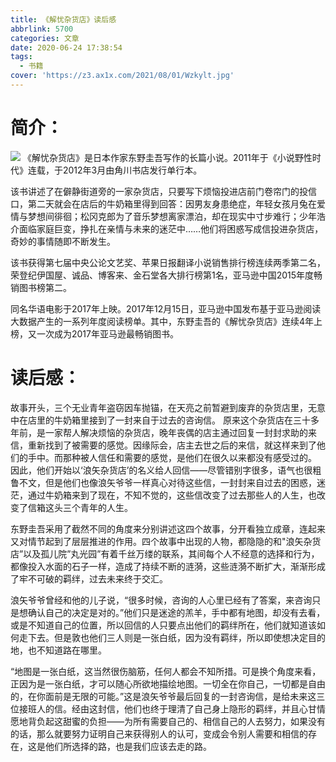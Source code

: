 ```yaml
---
title: 《解忧杂货店》读后感
abbrlink: 5700
categories: 文章
date: 2020-06-24 17:38:54
tags:
  - 书籍
cover: 'https://z3.ax1x.com/2021/08/01/Wzkylt.jpg'
---
```


# 简介：
![](/img/8-1.webp)
《解忧杂货店》是日本作家东野圭吾写作的长篇小说。2011年于《小说野性时代》连载，于2012年3月由角川书店发行单行本。

该书讲述了在僻静街道旁的一家杂货店，只要写下烦恼投进店前门卷帘门的投信口，第二天就会在店后的牛奶箱里得到回答：因男友身患绝症，年轻女孩月兔在爱情与梦想间徘徊；松冈克郎为了音乐梦想离家漂泊，却在现实中寸步难行；少年浩介面临家庭巨变，挣扎在亲情与未来的迷茫中……他们将困惑写成信投进杂货店，奇妙的事情随即不断发生。

该书获得第七届中央公论文艺奖、苹果日报翻译小说销售排行榜连续两季第二名，荣登纪伊国屋、诚品、博客来、金石堂各大排行榜第1名，亚马逊中国2015年度畅销图书榜第二。

同名华语电影于2017年上映。2017年12月15日，亚马逊中国发布基于亚马逊阅读大数据产生的一系列年度阅读榜单。其中，东野圭吾的《解忧杂货店》连续4年上榜，又一次成为2017年亚马逊最畅销图书。
# 读后感：

故事开头，三个无业青年盗窃因车抛锚，在天亮之前暂避到废弃的杂货店里，无意中在店里的牛奶箱里接到了一封来自于过去的咨询信。
原来这个杂货店在三十多年前，是一家帮人解决烦恼的杂货店，晚年丧偶的店主通过回复一封封求助的来信，重新找到了被需要的感觉。因缘际会，店主去世之后的来信，就这样来到了他们的手中。而那种被人信任和需要的感觉，是他们在很久以来都没有感受过的。
因此，他们开始以‘浪矢杂货店’的名义给人回信——尽管错别字很多，语气也很粗鲁不文，但是他们也像浪矢爷爷一样真心对待这些信，一封封来自过去的困惑，迷茫，通过牛奶箱来到了现在，不知不觉的，这些信改变了过去那些人的人生，也改变了信箱这头三个青年的人生。

东野圭吾采用了截然不同的角度来分别讲述这四个故事，分开看独立成章，连起来又对情节起到了层层推进的作用。四个故事中出现的人物，都隐隐的和"浪矢杂货店”以及孤儿院”丸光园”有着千丝万缕的联系，其间每个人不经意的选择和行为，都像投入水面的石子一样，造成了持续不断的涟漪，这些涟漪不断扩大，渐渐形成了牢不可破的羁绊，过去未来终于交汇。

浪矢爷爷曾经和他的儿子说，“很多时候，咨询的人心里已经有了答案，来咨询只是想确认自己的决定是对的。”他们只是迷途的羔羊，手中都有地图，却没有去看，或是不知道自己的位置，所以回信的人只要点出他们的羁绊所在，他们就知道该如何走下去。但是敦也他们三人则是一张白纸，因为没有羁绊，所以即使想决定目的地，也不知道路在哪里。

“地图是一张白纸，这当然很伤脑筋，任何人都会不知所措。可是换个角度来看，正因为是一张白纸，才可以随心所欲地描绘地图。一切全在你自己，一切都是自由的，在你面前是无限的可能。”这是浪矢爷爷最后回复的一封咨询信，是给未来这三位接班人的信。经由这封信，他们也终于理清了自己身上隐形的羁绊，并且心甘情愿地背负起这甜蜜的负担——为所有需要自己的、相信自己的人去努力，如果没有的话，那么就要努力证明自己来获得别人的认可，变成会令别人需要和相信的存在，这是他们所选择的路，也是我们应该去走的路。